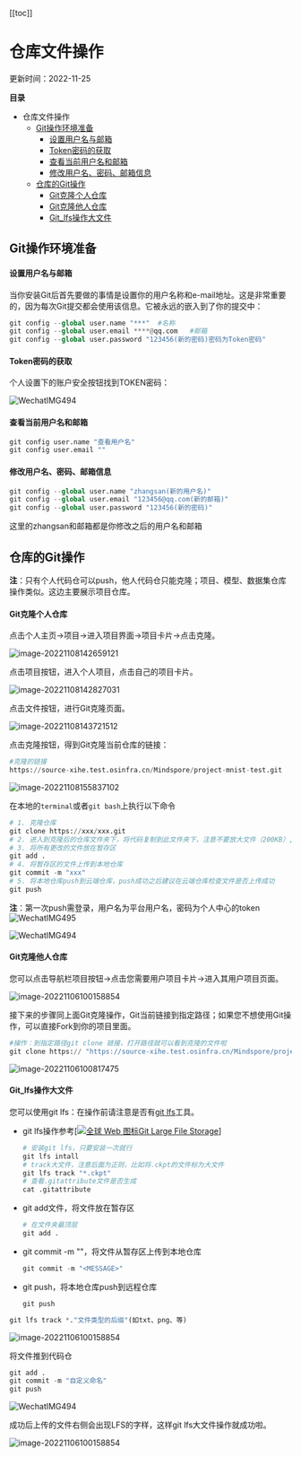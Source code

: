 [[toc]]

# 仓库文件操作

更新时间：2022-11-25

 **目录**

- 仓库文件操作
  - [Git操作环境准备](#Git操作环境准备)
    - [设置用户名与邮箱](#设置用户名与邮箱)
    - [Token密码的获取](#Token密码的获取)
    - [查看当前用户名和邮箱](#查看当前用户名和邮箱)
    - [修改用户名、密码、邮箱信息](#修改用户名、密码、邮箱信息)
  - [仓库的Git操作](#仓库的Git操作)
    - [Git克隆个人仓库](#Git克隆个人仓库)
    - [Git克隆他人仓库](#Git克隆他人仓库)
    - [Git_lfs操作大文件](#Git_lfs操作大文件)

## Git操作环境准备

#### 设置用户名与邮箱

当你安装Git后首先要做的事情是设置你的用户名称和e-mail地址。这是非常重要的，因为每次Git提交都会使用该信息。它被永远的嵌入到了你的提交中：

```python
git config --global user.name "***"  #名称
git config --global user.email ****@qq.com   #邮箱
git config --global user.password "123456(新的密码)密码为Token密码"
```

#### Token密码的获取

个人设置下的账户安全按钮找到TOKEN密码：

![WechatIMG494](https://obs-xihe-beijing4.obs.cn-north-4.myhuaweicloud.com/xihe-img/%E6%96%B0_%E4%B8%8B%E8%BD%BD%E3%80%81%E5%85%8B%E9%9A%86/WechatIMG693.png)

#### 查看当前用户名和邮箱

```python
git config user.name "查看用户名"
git config user.email ""
```

#### 修改用户名、密码、邮箱信息

```python
git config --global user.name "zhangsan(新的用户名)"
git config --global user.email "123456@qq.com(新的邮箱)"
git config --global user.password "123456(新的密码)"
```

这里的zhangsan和邮箱都是你修改之后的用户名和邮箱

## 仓库的Git操作

**注**：只有个人代码仓可以push，他人代码仓只能克隆；项目、模型、数据集仓库操作类似。这边主要展示项目仓库。

#### Git克隆个人仓库

点击个人主页->项目->进入项目界面->项目卡片->点击克隆。

![image-20221108142659121](https://obs-xihe-beijing4.obs.cn-north-4.myhuaweicloud.com/xihe-img/%E6%96%B0_%E4%B8%8B%E8%BD%BD%E3%80%81%E5%85%8B%E9%9A%86/WechatIMG629.jpeg)

点击项目按钮，进入个人项目，点击自己的项目卡片。

![image-20221108142827031](https://obs-xihe-beijing4.obs.cn-north-4.myhuaweicloud.com/xihe-img/%E6%96%B0_%E4%B8%8B%E8%BD%BD%E3%80%81%E5%85%8B%E9%9A%86/6441668149857_.pic.jpg)

点击文件按钮，进行Git克隆页面。

![image-20221108143721512](https://obs-xihe-beijing4.obs.cn-north-4.myhuaweicloud.com/xihe-img/%E6%96%B0_%E4%B8%8B%E8%BD%BD%E3%80%81%E5%85%8B%E9%9A%86/6451668150854_.pic.jpg)

点击克隆按钮，得到Git克隆当前仓库的链接：

```python
#克隆的链接
https://source-xihe.test.osinfra.cn/Mindspore/project-mnist-test.git
```

![image-20221108155837102](https://obs-xihe-beijing4.obs.cn-north-4.myhuaweicloud.com/xihe-img/%E6%96%B0_%E4%B8%8B%E8%BD%BD%E3%80%81%E5%85%8B%E9%9A%86/6461668151043_.pic.jpg)

在本地的`terminal`或者`git bash`上执行以下命令

```python
# 1. 克隆仓库
git clone https://xxx/xxx.git
# 2. 进入到克隆后的仓库文件夹下，将代码复制到此文件夹下，注意不要放大文件（200KB）,否则会push失败。也不能上传lfs文件（即不可以git lfs track <大文件>）,否则会训练调度失败
# 3. 将所有更改的文件放在暂存区
git add .
# 4. 将暂存区的文件上传到本地仓库
git commit -m "xxx"
# 5. 将本地仓库push到云端仓库，push成功之后建议在云端仓库检查文件是否上传成功
git push
```

**注**：第一次push需登录，用户名为平台用户名，密码为个人中心的token![WechatIMG495](https://obs-xihe-beijing4.obs.cn-north-4.myhuaweicloud.com/xihe-img/%E6%96%B0_%E4%B8%8B%E8%BD%BD%E3%80%81%E5%85%8B%E9%9A%86/WechatIMG630.png)

![WechatIMG494](https://obs-xihe-beijing4.obs.cn-north-4.myhuaweicloud.com/xihe-img/%E6%96%B0_%E4%B8%8B%E8%BD%BD%E3%80%81%E5%85%8B%E9%9A%86/WechatIMG625.jpeg)

#### Git克隆他人仓库

您可以点击导航栏项目按钮->点击您需要用户项目卡片->进入其用户项目页面。

![image-20221106100158854](https://obs-xihe-beijing4.obs.cn-north-4.myhuaweicloud.com/xihe-img/%E6%96%B0_%E4%B8%8B%E8%BD%BD%E3%80%81%E5%85%8B%E9%9A%86/WechatIMG633.png)

接下来的步骤同上面Git克隆操作，Git当前链接到指定路径；如果您不想使用Git操作，可以直接Fork到你的项目里面。

```python
#操作：到指定路径git clone 链接，打开路径就可以看到克隆的文件啦
git clone https:// "https://source-xihe.test.osinfra.cn/Mindspore/project-mnist-test.git"
```

![image-20221106100817475](https://obs-xihe-beijing4.obs.cn-north-4.myhuaweicloud.com/xihe-img/%E6%96%B0_%E4%B8%8B%E8%BD%BD%E3%80%81%E5%85%8B%E9%9A%86/WechatIMG634.png)

#### Git_lfs操作大文件

您可以使用git lfs：在操作前请注意是否有[git lfs](https://www.jianshu.com/p/493b81544f80)工具。

- git lfs操作参考[[![全球 Web 图标](https://ts3.cn.mm.bing.net/th?id=ODLS.644a2101-4b8d-4161-a013-62f890a57b7e&w=16&h=16&o=6&pid=1.2)](https://gitee.com/link?target=https%3A%2F%2Fgit-lfs.github.com%2F)[Git Large File Storage](https://gitee.com/link?target=https%3A%2F%2Fgit-lfs.github.com%2F)]

  ```python
  # 安装git lfs，只要安装一次就行
  git lfs intall
  # track大文件，注意后面为正则，比如将.ckpt的文件标为大文件
  git lfs track "*.ckpt"
  # 查看.gitattribute文件是否生成
  cat .gitattribute
  ```

- git add文件，将文件放在暂存区

  ```python
  # 在文件夹最顶层
  git add .
  ```

- git commit -m ""，将文件从暂存区上传到本地仓库

  ```python
  git commit -m "<MESSAGE>"
  ```

- git push，将本地仓库push到远程仓库

  ```python
  git push
  ```

```python
git lfs track *."文件类型的后缀"(如txt、png、等)
```

![image-20221106100158854](https://obs-xihe-beijing4.obs.cn-north-4.myhuaweicloud.com/xihe-img/%E6%96%B0_%E4%B8%8B%E8%BD%BD%E3%80%81%E5%85%8B%E9%9A%86/7261668650008_.pic.jpg)

将文件推到代码仓

```python
git add .
git commit -m "自定义命名"
git push
```

![WechatIMG494](https://obs-xihe-beijing4.obs.cn-north-4.myhuaweicloud.com/xihe-img/%E6%96%B0_%E4%B8%8B%E8%BD%BD%E3%80%81%E5%85%8B%E9%9A%86/WechatIMG625.jpeg)

成功后上传的文件右侧会出现LFS的字样，这样git lfs大文件操作就成功啦。

![image-20221106100158854](https://obs-xihe-beijing4.obs.cn-north-4.myhuaweicloud.com/xihe-img/%E6%96%B0_%E4%B8%8B%E8%BD%BD%E3%80%81%E5%85%8B%E9%9A%86/7311668668381_.pic.jpg)



